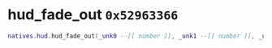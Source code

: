 # hud_fade_out `0x52963366`

```lua
natives.hud.hud_fade_out(_unk0 --[[ number ]], _unk1 --[[ number ]], _unk2 --[[ integer ]])
```